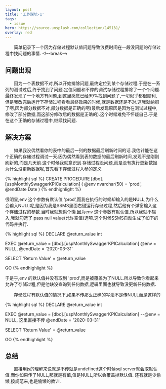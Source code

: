 ```yaml
---
layout: post
title: '工作踩坑-1'
tags:
  - issue
hero: https://source.unsplash.com/collection/145131/
overlay: red
---
```

&emsp;&emsp;简单记录下一个因为存储过程默认值问题导致浪费时间在一段没问题的存储过程中找问题的事情.
<!–-break-–>

## 问题出现
&emsp;&emsp;因为一个表数据不对,所以开始排除问题,最终定位到某个存储过程.于是在一系列的测试过后,终于找到了问题.定位问题和不停的调试存储过程排除了一个个问题.最终发现了一个地方有问题,到这里感觉已经99%找到问题了,一切似乎都很顺利,但是我改完后运行下存储过程看看最终效果的时候,就是数据还是不对.这我就纳闷了啊,因为部分数据不对,部分数据是正确的啊(最后发现原因是因为在测试过程中,修改了部分数据,而这部分修改后的数据是正确的).这个时候难免不怀疑自己.于是在这个正确的存储过程中,继续找问题.

## 解决方案
&emsp;&emsp;如果我没偶然看你的表中的最后一列的数据最后刷新时间的话.我估计能在这个正确的存储过程调试一天.因为偶然看到表的数据的最后刷新时间,发现不是刚刚刷新的,而是几天前.这个时候我就意识到.存储过程没问题,而是没有执行更新数据.为什么没更新数据呢,首先看下存储过程入参的定义

{% highlight sql %}
CREATE PROCEDURE [dbo].[uspMonthlySwaggerKPICalculation]
	(
	@env nvarchar(50) = 'prod',
	@endDate Date
)
{% endhighlight %}

很明显,env 这个参数有默认值 'prod',而我在执行的时候却输入的是NULL,为什么会输入NULL呢,是因为我是SSMS里面右键运行存储过程,然后他有个弹窗输入这个存储过程的参数.当时我就想偷个懒.因为env 这个参数有默认值,所以我就不输入,我就勾选了 pass null value(允许空值)选项.这个时候SSMS自动生成了如下的代码并执行.

{% highlight sql %}
DECLARE	@return_value int

EXEC	@return_value = [dbo].[uspMonthlySwaggerKPICalculation]
		@env = NULL,
		@endDate = '2020-03-31'

SELECT	'Return Value' = @return_value

GO
{% endhighlight %}

于是乎,env 的默认值并没有取到 'prod',而是被覆盖为了NULL.所以导致你看起来允许了存储过程,但是他缺没查询到任何数据,逻辑里面也就导致没更新任何数据.

&emsp;&emsp;存储过程有默认值的情况下,如果不传那么正确的写法不是传NULL而是这样的

{% highlight sql %}
DECLARE	@return_value int

EXEC	@return_value = [dbo].[uspMonthlySwaggerKPICalculation]
		--@env = NULL, 这里直接不传
		@endDate = '2020-03-31'

SELECT	'Return Value' = @return_value

GO
{% endhighlight %}

## 总结
&emsp;&emsp;直接用js的理解来说就是不传就是undefined这个时候sql server就会取默认值.而你如果传了NULL,那就是有值,值是NULL,所以会覆盖掉默认值.
还有就是少偷懒,按规范来,也是偷懒的教训.
